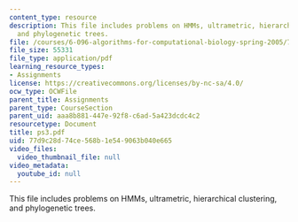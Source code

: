 ```yaml
---
content_type: resource
description: This file includes problems on HMMs, ultrametric, hierarchical clustering,
  and phylogenetic trees.
file: /courses/6-096-algorithms-for-computational-biology-spring-2005/77d9c28d74ce568b1e549063b040e665_ps3.pdf
file_size: 55331
file_type: application/pdf
learning_resource_types:
- Assignments
license: https://creativecommons.org/licenses/by-nc-sa/4.0/
ocw_type: OCWFile
parent_title: Assignments
parent_type: CourseSection
parent_uid: aaa8b881-447e-92f8-c6ad-5a423dcdc4c2
resourcetype: Document
title: ps3.pdf
uid: 77d9c28d-74ce-568b-1e54-9063b040e665
video_files:
  video_thumbnail_file: null
video_metadata:
  youtube_id: null
---
```

This file includes problems on HMMs, ultrametric, hierarchical clustering, and phylogenetic trees.